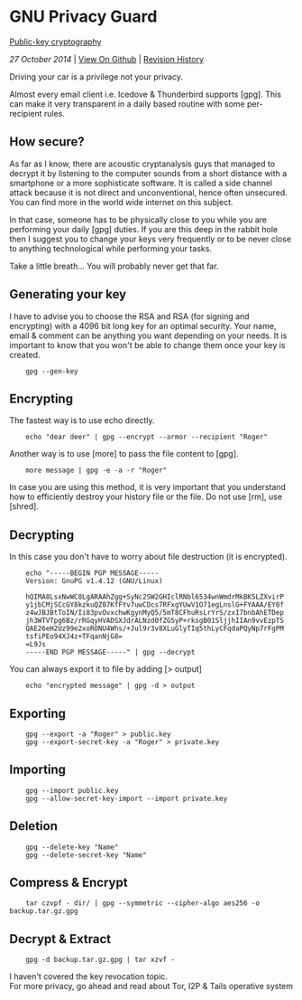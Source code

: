 <h1 class="header">GNU Privacy Guard</h1>

[Public-key cryptography](http://en.wikipedia.org/wiki/Public-key_cryptography)

*27 October 2014* | [View On Github](https://github.com/sevaivanov/kedfilms/blob/master/frontend/static/frontend/md/quick-tips/gpg.md#gnu-privacy-guard) | [Revision History](https://github.com/sevaivanov/kedfilms/commits/master/frontend/static/frontend/md/quick-tips/gpg.md)

Driving your car is a privilege not your privacy.

Almost every email client i.e. Icedove & Thunderbird supports [gpg].
This can make it very transparent in a daily based routine with some per-recipient rules.


## How secure?

As far as I know, there are acoustic cryptanalysis guys that managed to decrypt it by listening to the computer sounds from a short distance with a smartphone or a more sophisticate software. It is called a side channel attack because it is not direct and unconventional, hence often unsecured. You can find more in the world wide internet on this subject.

In that case, someone has to be physically close to you while you are performing your daily [gpg] duties. If you are this deep in the rabbit hole then I suggest you to change your keys very frequently or to be never close to anything technological while performing your tasks.

Take a little breath... You will probably never get that far.


## Generating your key

I have to advise you to choose the RSA and RSA (for signing and encrypting) with a 4096 bit long key for an optimal security. Your name, email & comment can be anything you want depending on your needs. It is important to know that you won't be able to change them once your key is created.

        gpg --gen-key


## Encrypting

The fastest way is to use echo directly.

        echo "dear deer" | gpg --encrypt --armor --recipient "Roger"

Another way is to use [more] to pass the file content to [gpg].

        more message | gpg -e -a -r "Roger"

In case you are using this method, it is very important that you understand 
how to efficiently destroy your history file or the file. Do not use [rm], use [shred].


## Decrypting

In this case you don't have to worry about file destruction (it is encrypted).

        echo "-----BEGIN PGP MESSAGE-----
        Version: GnuPG v1.4.12 (GNU/Linux)

        hQIMA8LsxNwWC0LgARAAhZgg+SyNc2SW2GHIclRNbl6534wnWmdrMkBK5LZXvirP
        y1jbCMjSCcGY8kzkuQZ07KfFYv7uwCDcs7RFxgYUwV1O71egLnslG+FYAAA/EY0f
        z4wJBJBtToIN/Ii83pvOvxchwKgynMyQ5/5mT8CFhuRsLrYrS/zxI7bnbAhETDep
        jh3WTVTpg6Bz/rRGqyHVADSXJdrALNzd0fZG5yP+rksgB01SljjhIIAn9vvEzpTS
        QAE26eH2Uz99e2xoRONU4Whs/+Jul9r3v8XLuGlyTIq5thLyCFqdaPQyNp7rFgPM
        tsfiPEo94XJ4z+TFqanNjG8=
        =L9Js
        -----END PGP MESSAGE-----" | gpg --decrypt



You can always export it to file by adding [> output]

        echo "encrypted message" | gpg -d > output


## Exporting

        gpg --export -a "Roger" > public.key
        gpg --export-secret-key -a "Roger" > private.key


## Importing

        gpg --import public.key
        gpg --allow-secret-key-import --import private.key


## Deletion

        gpg --delete-key "Name"
        gpg --delete-secret-key "Name"


## Compress & Encrypt

        tar czvpf - dir/ | gpg --symmetric --cipher-algo aes256 -o backup.tar.gz.gpg


## Decrypt & Extract

        gpg -d backup.tar.gz.gpg | tar xzvf -


<p class="footer">I haven't covered the key revocation topic. </br>For more privacy, go ahead and read about Tor, I2P & Tails operative system</p>